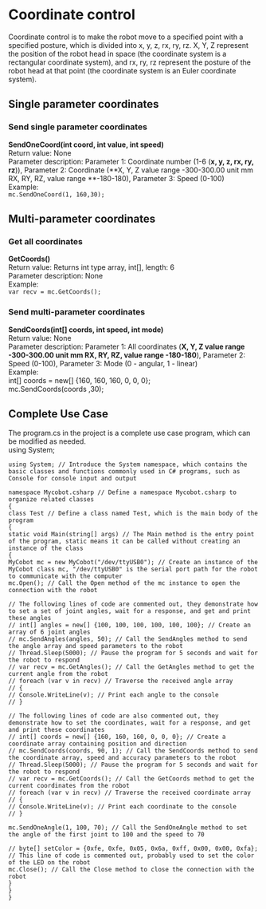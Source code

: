 # Coordinate control
Coordinate control is to make the robot move to a specified point with a specified posture, which is divided into x, y, z, rx, ry, rz. X, Y, Z represent the position of the robot head in space (the coordinate system is a rectangular coordinate system), and rx, ry, rz represent the posture of the robot head at that point (the coordinate system is an Euler coordinate system). <br>
## Single parameter coordinates
### Send single parameter coordinates<br>
**SendOneCoord(int coord, int value, int speed)**<br>
Return value: None<br>
Parameter description: Parameter 1: Coordinate number (1-6 (**x, y, z, rx, ry, rz**)), Parameter 2: Coordinate (**X, Y, Z value range -300-300.00 unit mm RX, RY, RZ, value range **-180-180), Parameter 3: Speed ​​(0-100)<br>
Example:<br>
	`mc.SendOneCoord(1, 160,30);`
## Multi-parameter coordinates
### Get all coordinates<br>
**GetCoords()**<br>
Return value: Returns int type array, int[], length: 6<br>
Parameter description: None<br>
Example:<br>
	`var recv = mc.GetCoords();`
### Send multi-parameter coordinates<br>
**SendCoords(int[] coords, int speed, int mode)**<br>
Return value: None<br>
Parameter description: Parameter 1: All coordinates (**X, Y, Z value range -300-300.00 unit mm RX, RY, RZ, value range -180-180**), Parameter 2: Speed ​​(0-100), Parameter 3: Mode (0 - angular, 1 - linear)<br>
Example:<br>
	int[] coords = new[] {160, 160, 160, 0, 0, 0};<br>
	mc.SendCoords(coords ,30);<br>

## Complete Use Case
The program.cs in the project is a complete use case program, which can be modified as needed. <br>
	using System;
	
	using System; // Introduce the System namespace, which contains the basic classes and functions commonly used in C# programs, such as Console for console input and output
	
	namespace Mycobot.csharp // Define a namespace Mycobot.csharp to organize related classes
	{
	class Test // Define a class named Test, which is the main body of the program
	{
	static void Main(string[] args) // The Main method is the entry point of the program, static means it can be called without creating an instance of the class
	{
	MyCobot mc = new MyCobot("/dev/ttyUSB0"); // Create an instance of the MyCobot class mc, "/dev/ttyUSB0" is the serial port path for the robot to communicate with the computer
	mc.Open(); // Call the Open method of the mc instance to open the connection with the robot
	
	// The following lines of code are commented out, they demonstrate how to set a set of joint angles, wait for a response, and get and print these angles
	// int[] angles = new[] {100, 100, 100, 100, 100, 100}; // Create an array of 6 joint angles
	// mc.SendAngles(angles, 50); // Call the SendAngles method to send the angle array and speed parameters to the robot
	// Thread.Sleep(5000); // Pause the program for 5 seconds and wait for the robot to respond
	// var recv = mc.GetAngles(); // Call the GetAngles method to get the current angle from the robot
	// foreach (var v in recv) // Traverse the received angle array
	// {
	// Console.WriteLine(v); // Print each angle to the console
	// }
	
	// The following lines of code are also commented out, they demonstrate how to set the coordinates, wait for a response, and get and print these coordinates
	// int[] coords = new[] {160, 160, 160, 0, 0, 0}; // Create a coordinate array containing position and direction
	// mc.SendCoords(coords, 90, 1); // Call the SendCoords method to send the coordinate array, speed and accuracy parameters to the robot
	// Thread.Sleep(5000); // Pause the program for 5 seconds and wait for the robot to respond
	// var recv = mc.GetCoords(); // Call the GetCoords method to get the current coordinates from the robot
	// foreach (var v in recv) // Traverse the received coordinate array
	// {
	// Console.WriteLine(v); // Print each coordinate to the console
	// }
	
	mc.SendOneAngle(1, 100, 70); // Call the SendOneAngle method to set the angle of the first joint to 100 and the speed to 70
	
	// byte[] setColor = {0xfe, 0xfe, 0x05, 0x6a, 0xff, 0x00, 0x00, 0xfa}; // This line of code is commented out, probably used to set the color of the LED on the robot
	mc.Close(); // Call the Close method to close the connection with the robot
	}
	}
	}
